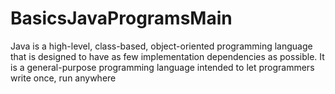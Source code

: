 # BasicsJavaProgramsMain
Java is a high-level, class-based, object-oriented programming language that is designed to have as few implementation dependencies as possible. It is a general-purpose programming language intended to let programmers write once, run anywhere 
